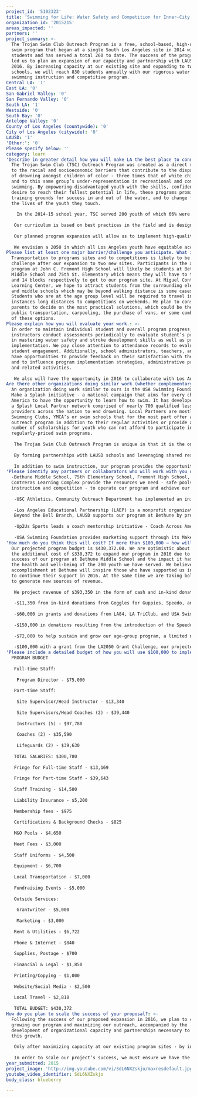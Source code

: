 ```yaml
---
project_id: '5102323'
title: 'Swimming for Life: Water Safety and Competition for Inner-City Youth'
organization_id: '2015215'
areas_impacted: ''
partners: ''
project_summary: >-
  The Trojan Swim Club Outreach Program is a free, school-based, high-quality
  swim program that began at a single South Los Angeles site in 2014 with 90
  students and has served a total 260 to date. The success of the program has
  led us to plan an expansion of our capacity and partnership with LAUSD in
  2016. By increasing capacity at our existing site and expanding to two new
  schools, we will reach 830 students annually with our rigorous water safety,
  swimming instruction and competitive program.
Central LA: '1'
East LA: '0'
San Gabriel Valley: '0'
San Fernando Valley: '0'
South LA: '1'
Westside: '0'
South Bay: '0'
Antelope Valley: '0'
County of Los Angeles (countywide): '0'
City of Los Angeles (citywide): '0'
LAUSD: '1'
'Other:': '0'
Please specify below: ''
category: learn
'Describe in greater detail how you will make LA the best place to connect:': >-
  The Trojan Swim Club (TSC) Outreach Program was created as a direct response
  to the racial and socioeconomic barriers that contribute to the disparate rate
  of drowning amongst children of color - three times that of white children -
  and to this same group’s under-representation in recreational and competitive
  swimming. By empowering disadvantaged youth with the skills, confidence and
  desire to reach their fullest potential in life, these programs promise to be
  training grounds for success in and out of the water, and to change forever
  the lives of the youth they touch.
   
    In the 2014-15 school year, TSC served 200 youth of which 66% were female, 34% male, 85% Latino and 15% Black. A team of 50 was launched to introduce the most passionate participants to the components of competitive swimming with the goal of preparing them to advance to a competitive program and compete in meets sanctioned by USA Swimming. Twenty-five will join a competitive program scheduled to start at Fremont High School in January of 2016.
   
   Our curriculum is based on best practices in the field and is designed to help students acquire basic water safety skills, develop proper stroke techniques and also prepare advanced students for competitive swimming. The majority of the staff is made up of seasoned instructors with a passion for teaching disadvantaged youth to swim. 
   
   Our planned program expansion will allow us to implement high-quality swim programs at three schools in Los Angeles in 2016, providing 830 underserved youth with the instruction and mentorship necessary to develop basic water safety skills, learn how to swim, and for those that discover a love for swimming, to advance to TSC’s competitive swimming program with the potential to participate in college-level athletics.
   
   We envision a 2050 in which all Los Angeles youth have equitable access to recreational spaces and programs. Access to high-quality swim programs is a single piece of this puzzle, but, we believe, an important one in promoting positive youth development. Beyond the more easily measured health benefits, programs like ours have been shown to reduce neighborhood crime and improve the academic performance and general well-being of the youth that participate. We want to bring Los Angeles one step closer to a 2050 in which every child has the same opportunity to learn to swim and be healthy physically, socially and emotionally, irrespective of their parents’ paychecks or the color of their skin.
Please list at least one major barrier/challenge you anticipate. What is your strategy for overcoming these obstacles?: >-
  Transportation to programs sites and to competitions is likely to be a
  challenge after our expansion to two new sites. Participants in the age group
  program at John C. Fremont High School will likely be students at Bethune
  Middle School and 75th St. Elementary which means they will have to travel 8
  and 14 blocks respectively to get to our program site. At Miguel Contreras
  Learning Center, we hope to attract students from the surrounding elementary
  and middle schools which may be beyond walking distance is some cases.
  Students who are at the age group level will be required to travel in some
  instances long distances to competitions on weekends. We plan to consult with
  parents to decide on the most practical solutions, which could be the use of
  public transportation, carpooling, the purchase of vans, or some combination
  of these options.
Please explain how you will evaluate your work.: >-
  In order to maintain individual student and overall program progress,
  instructors conduct assessments periodically to evaluate student’s proficiency
  in mastering water safety and stroke development skills as well as program
  implementation. We pay close attention to attendance records to evaluate
  student engagement. Additionally, school administrators, teachers, and parents
  have opportunities to provide feedback on their satisfaction with the program
  and to influence program implementation strategies, administrative processes
  and related activities.
   
   We also will have the opportunity in 2016 to collaborate with Los Angeles Education Partnership, a nonprofit organization that is building Bethune into a full service community school. This will grant us access to data they gather using an independent evaluator, allowing us to monitor the academic achievement and the health of our students in a more scientific manner and to better meet the needs of the whole child.
Are there other organizations doing similar work (whether complementary or competitive)? What is unique about your proposed approach?: >-
  An organization doing work similar to ours is the USA Swimming Foundation’s
  Make a Splash initiative - a national campaign that aims for every child in
  America to have the opportunity to learn how to swim. It has developed a Make
  a Splash Local Partner network comprised of nearly 700 qualified lesson
  providers across the nation to end drowning. Local Partners are mostly USA
  Swimming Clubs, YMCA’s or swim schools that for the most part offer a limited
  outreach program in addition to their regular activities or provide a small
  number of scholarships for youth who can not afford to participate in
  regularly-priced swim programs.
   
   The Trojan Swim Club Outreach Program is unique in that it is the only program and USA Swimming member club in Los Angeles that provides year-round, youth swim instruction and training for age-group competition in partnership with schools in low-income communities of color. Were it not for this model of a private and public entity coming together to share the use and costs of school grounds, it would be financially impractical to provide a free, swim program informed by a culture of high expectations to large numbers of disadvantaged youth that are now within our reach. It is this combination of scale and quality that currently sets us apart from others.
   
   By forming partnerships with LAUSD schools and leveraging shared resources, we have made high-quality swim instruction easily accessible to large numbers of children and youth because our pools are located at their schools - safe and familiar spaces that require no additional travel - and instruction occurs after school or during school breaks, when parents with full-time work or multiple jobs could not otherwise afford childcare. 
   
   In addition to swim instruction, our program provides the opportunity for students to connect with athletes and coaches from the USC Swim Team and Trojan Swim Club senior group who volunteer as instructors and support staff. These relationships and mentorships are important to the youth we serve, who may who may never have dreamed of attending a university like USC. Our partnership with USC also allows us to organize trips to the campus for time trials and clinics with some of the finest athletes in the world. These experiences expose our swimmers to the high quality of instruction and competition at the college level and make the possibility of swimming for a university like USC within reach.
'Please identify any partners or collaborators who will work with you on this project. How much of the $100,000 grant award will each partner receive?': >-
  -Bethune Middle School, 75th Elementary School, Fremont High School, Miguel
  Contreras Learning Complex provide the resources we need - safe pools fit for
  instruction and competition - to operate our program and achieve our goals
   
   -USC Athletics, Community Outreach Department has implemented an initiative called the Servicing Community through Outreach, Recreation and Education initiative to encourage the involvement of USC athletes in community programs like ours. This partnership has helped to connect youth in our program with athletes from the USC Swim Team and Trojan Swim Club who volunteer as coaches. It has also made it possible for students and their parents to take field trips to USC to participate in time trials and swim clinics conducted by Head Coach Dave Salo, his staff and athletes on the USC team. Experiences like these support our goal to provide youth with mentoring relationships and the confidence that college is within their reach. 
   
   -Los Angeles Educational Partnership (LAEP) is a nonprofit organization that creates and expands full-service community schools. They provide services at Bethune Middle School, 75th Elementary, and Fremont High in remedial education, academic support and enrichment, family engagement, primary health and dental, and mental health that will have a direct impact on our effort to address the needs of the whole child in our programs. By coordinating activities between the three schools, LAEP will enhance our goal of engaging youth at an early age and providing them with the opportunity to swim competitively through high school.
   Beyond the Bell Branch, LAUSD supports our program at Bethune by providing staff to supervise the pool facility.
   
   -Up2Us Sports leads a coach mentorship initiative - Coach Across America - that trains coaches in the principles of sports-based youth development . TSC will pay a participation fee of $2,200 for Up2US to train and compensate an apprentice coach for 450 hours of service at Bethune Middle School in 2016.
   
   -USA Swimming Foundation provides marketing support through its Make a Splash initiative to help educate children and their families on the importance of learning how to swim, professional development to learn best practices, and scholarships for children to participate in swim lessons.
'How much do you think this will cost? If more than $100,000 – how will you cover the additional costs?': >-
  Our projected program budget is $430,372.00. We are optimistic about covering
  the additional cost of $330,372 to expand our program in 2016 due to the
  success of our program at Bethune Middle School and the impact it has had on
  the health and well-being of the 200 youth we have served. We believe our
  accomplishment at Bethune will inspire those who have supported us in the past
  to continue their support in 2016. At the same time we are taking bold steps
  to generate new sources of revenue.
   
   We project revenue of $393,350 in the form of cash and in-kind donations, an innovative fundraising event and hybrid program structure:
   
   -$11,350 from in-kind donations from Goggles for Guppies, Speedo, and LAUSD that can reduce our expenditures on swimming equipment and pool maintenance and operating costs
    
   -$60,000 in grants and donations from LA84, LA TriClub, and USA Swimming Foundation
   
   -$150,000 in donations resulting from the introduction of the Speedo Fall Challenge, a benefit to be held on November 21, 2015 at the Uytengsu Aquatic Center at USC. The event will highlight some of the finest talent in the U.S. in a made-for-broadcast swim-off fundraiser for our program 
   
   -$72,000 to help sustain and grow our age-group program, a limited number of youth who attend schools in LAUSD and who can afford to pay a membership fee typical for a USA Swimming sanctioned age group club team, will be invited to participate in the program at MCLC which can generate revenue that will help to reduce the   costs of operating a predominantly fee-free program.
   
   -$100,000 with a grant from the LA2050 Grant Challenge, our projected revenue is $393,350, leaving a budget shortfall of $37,022. We plan to make up this deficit through individual and corporate contributions.
'Please include a detailed budget of how you will use $100,000 to implement this project.': |-
  PROGRAM BUDGET
   
   Full-time Staff:
   
    Program Director - $75,000
   
   Part-time Staff:
   
    Site Supervisor/Head Instructor - $13,340
   
    Site Supervisors/Head Coaches (2) - $39,440
   
    Instructors (5) - $97,780
   
    Coaches (2) - $35,590
   
    Lifeguards (2) - $39,630
   
   TOTAL SALARIES: $300,780
   
   Fringe for Full-time Staff - $13,169
   
   Fringe for Part-time Staff - $39,643
   
   Staff Training - $14,500
   
   Liability Insurance - $5,200
   
   Membership fees - $975
   
   Certifications & Background Checks - $825
   
   M&O Pools - $4,650
   
   Meet Fees - $3,000
   
   Staff Uniforms - $4,500
   
   Equipment - $6,700
   
   Local Transportation - $7,000
   
   Fundraising Events - $5,000
   
   Outside Services:
   
    Grantwriter - $5,000
   
    Marketing - $3,000
   
   Rent & Utilities - $6,722
   
   Phone & Internet - $840
   
   Supplies, Postage - $700
   
   Financial & Legal - $1,850
   
   Printing/Copying - $1,000
   
   Website/Social Media - $2,500
   
   Local Travel - $2,818
   
   TOTAL BUDGET: $430,372
How do you plan to scale the success of your proposal?: >-
  Following the success of our proposed expansion in 2016, we plan to continue
  growing our program and maximizing our outreach, accompanied by the
  development of organizational capacity and partnerships necessary to support
  this growth.
   
   Only after maximizing capacity at our existing program sites - by increasing enrollment and instructional hours - will we continue our expansion to include new sites at partner schools. At present, there are an additional eight new LAUSD high schools with pools, many currently under-utilized, that are ideal sites for program expansion, allowing us to reach an even larger low-income population. 
   
   In order to scale our project’s success, we must ensure we have the resources necessary to sustain the proposed program expansion for years to come. This includes continuing to build relationships and cultivate partnerships with organizations that share and our goals and complement our work such as the Los Angeles Education Partnership, Youth Policy Institute, Board of Education, Los Angeles Unified School District, Joint Use Moving People to Play task force at the Los Angeles County Department of Public Health, Division of Chronic Disease and Injury Prevention, while simultaneously developing our organizational capacity and infrastructure.
year_submitted: 2015
project_image: 'http://img.youtube.com/vi/SdL6NXZskjo/maxresdefault.jpg'
youtube_video_identifier: SdL6NXZskjo
body_class: blueberry

---
```

